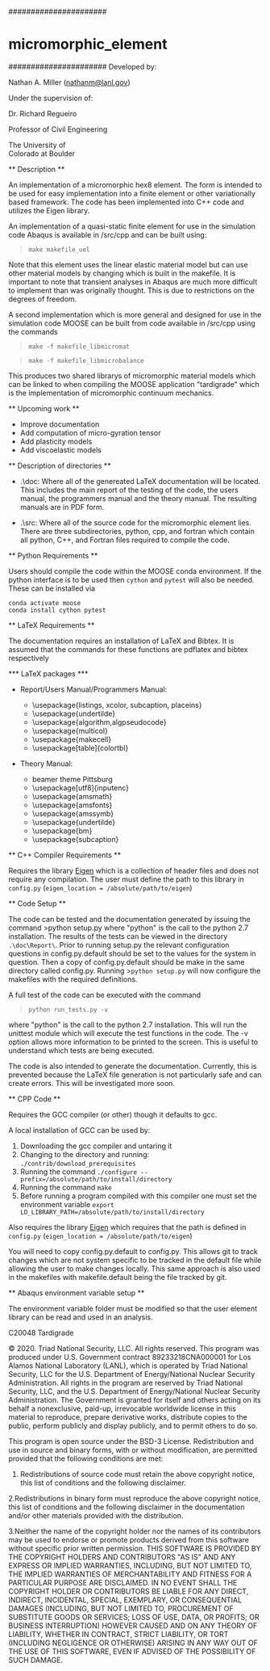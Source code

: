 ######################
# micromorphic_element
######################
Developed by:

Nathan A. Miller (nathanm@lanl.gov)

Under the supervision of:

Dr. Richard Regueiro

Professor of Civil Engineering

The University of   
Colorado at Boulder



** Description **

An implementation of a micromorphic hex8 element. The form is 
intended to be used for easy implementation into a finite element 
or other variationally based framework. The code has been implemented 
into C++ code and utilizes the Eigen library. 

An implementation of a quasi-static finite element for use in the 
simulation code Abaqus is available in /src/cpp and can be built 
using:
> `make makefile_uel`

Note that this element uses the linear elastic material model but can 
use other material models by changing which is built in the makefile.
It is important to note that transient analyses in Abaqus are much 
more difficult to implement than was originally thought. This is due 
to restrictions on the degrees of freedom.

A second implementation which is more general and designed for use in 
the simulation code MOOSE can be built from code available in /src/cpp
 using the commands
> `make -f makefile_libmicromat`

> `make -f makefile_libmicrobalance`

This produces two shared librarys of micromorphic material models which 
can be linked to when compiling the MOOSE application "tardigrade" 
which is the implementation of micromorphic continuum mechanics.

** Upcoming work **

- Improve documentation
- Add computation of micro-gyration tensor
- Add plasticity models
- Add viscoelastic models

** Description of directories **

- .\doc: Where all of the genereated LaTeX documentation will be located. This includes 
       the main report of the testing of the code, the users manual, the programmers 
       manual and the theory manual. The resulting manuals are in PDF form.
       
- .\src: Where all of the source code for the micromorphic element lies. There are three
       subdirectories, python, cpp, and fortran which contain all python, C++, and 
       Fortran files required to compile the code.

** Python Requirements **

Users should compile the code within the MOOSE conda environment. If the python interface is to be used then
`cython` and `pytest` will also be needed. These can be installed via

    conda activate moose
    conda install cython pytest

** LaTeX Requirements **

The documentation requires an installation of LaTeX and Bibtex. It is assumed that the commands for these 
functions are pdflatex and bibtex respectively

*** LaTeX packages ***

- Report/Users Manual/Programmers Manual:
    - \usepackage{listings, xcolor, subcaption, placeins}
    - \usepackage{undertilde}
    - \usepackage{algorithm,algpseudocode}
    - \usepackage{multicol}
    - \usepackage{makecell}
    - \usepackage[table]{colortbl}

- Theory Manual:
    - beamer theme Pittsburg
    - \usepackage[utf8]{inputenc}
    - \usepackage{amsmath}
    - \usepackage{amsfonts}
    - \usepackage{amssymb}
    - \usepackage{undertilde}
    - \usepackage{bm}
    - \usepackage{subcaption}

** C++ Compiler Requirements **

Requires the library [Eigen](http://eigen.tuxfamily.org) which is a collection of header files and does
not require any compilation. The user must define the path to this library in `config.py`
(`eigen_location = /absolute/path/to/eigen`)

** Code Setup **

The code can be tested and the documentation generated by issuing the command >python setup.py
where "python" is the call to the python 2.7 installation. The results of the tests can be viewed in
the directory `.\doc\Report\`. Prior to running setup.py the relevant configuration questions 
in config.py.default should be set to the values for the system in question. Then a copy of 
config.py.default should be make in the same directory called config.py. Running >`python setup.py` 
will now configure the makefiles with the required definitions.

A full test of the code can be executed with the command
> `python run_tests.py -v`

where "python" is the call to the python 2.7 installation. This will run the unittest module 
which will execute the test functions in the code. The -v option allows more information to 
be printed to the screen. This is useful to understand which tests are being executed.

The code is also intended to generate the documentation. Currently, this is prevented because 
the LaTeX file generation is not particularly safe and can create errors. This will be 
investigated more soon.

** CPP Code **

Requires the GCC compiler (or other) though it defaults to gcc.

A local installation of GCC can be used by:

1. Downloading the gcc compiler and untaring it
2. Changing to the directory and running: `./contrib/download_prerequisites`
3. Running the command `./configure --prefix=/absolute/path/to/install/directory`
4. Running the command `make`
5. Before running a program compiled with this compiler one must set the environment 
   variable `export LD_LIBRARY_PATH=/absolute/path/to/install/directory`

Also requires the library [Eigen](http://eigen.tuxfamily.org) which requires that 
the path is defined in `config.py` (`eigen_location = /absolute/path/to/eigen`)

You will need to copy config.py.default to config.py. This allows git to track changes which 
are not system specific to be tracked in the default file while allowing the user to make 
changes locally. This same approach is also used in the makefiles with makefile.default being 
the file tracked by git.

** Abaqus environment variable setup **

The environment variable folder must be modified so that the user element library can be read 
and used in an analysis.

C20048 Tardigrade

© 2020. Triad National Security, LLC. All rights reserved.
This program was produced under U.S. Government contract 89233218CNA000001 for Los Alamos
National Laboratory (LANL), which is operated by Triad National Security, LLC for the U.S.
Department of Energy/National Nuclear Security Administration. All rights in the program are
reserved by Triad National Security, LLC, and the U.S. Department of Energy/National Nuclear
Security Administration. The Government is granted for itself and others acting on its behalf a
nonexclusive, paid-up, irrevocable worldwide license in this material to reproduce, prepare
derivative works, distribute copies to the public, perform publicly and display publicly, and to permit
others to do so.

This program is open source under the BSD-3 License.
Redistribution and use in source and binary forms, with or without modification, are permitted
provided that the following conditions are met:
1. Redistributions of source code must retain the above copyright notice, this list of conditions and
the following disclaimer.

2.Redistributions in binary form must reproduce the above copyright notice, this list of conditions
and the following disclaimer in the documentation and/or other materials provided with the
distribution.

3.Neither the name of the copyright holder nor the names of its contributors may be used to endorse
or promote products derived from this software without specific prior written permission.
THIS SOFTWARE IS PROVIDED BY THE COPYRIGHT HOLDERS AND CONTRIBUTORS "AS
IS" AND ANY EXPRESS OR IMPLIED WARRANTIES, INCLUDING, BUT NOT LIMITED TO, THE
IMPLIED WARRANTIES OF MERCHANTABILITY AND FITNESS FOR A PARTICULAR
PURPOSE ARE DISCLAIMED. IN NO EVENT SHALL THE COPYRIGHT HOLDER OR
CONTRIBUTORS BE LIABLE FOR ANY DIRECT, INDIRECT, INCIDENTAL, SPECIAL,
EXEMPLARY, OR CONSEQUENTIAL DAMAGES (INCLUDING, BUT NOT LIMITED TO,
PROCUREMENT OF SUBSTITUTE GOODS OR SERVICES; LOSS OF USE, DATA, OR PROFITS;
OR BUSINESS INTERRUPTION) HOWEVER CAUSED AND ON ANY THEORY OF LIABILITY,
WHETHER IN CONTRACT, STRICT LIABILITY, OR TORT (INCLUDING NEGLIGENCE OR
OTHERWISE) ARISING IN ANY WAY OUT OF THE USE OF THIS SOFTWARE, EVEN IF
ADVISED OF THE POSSIBILITY OF SUCH DAMAGE.
